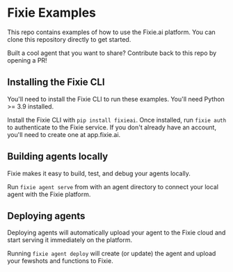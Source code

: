 # Fixie Examples

This repo contains examples of how to use the Fixie.ai platform. You can clone this repository directly to get started.

Built a cool agent that you want to share? Contribute back to this repo by opening a PR!

## Installing the Fixie CLI

You'll need to install the Fixie CLI to run these examples. You'll need Python >= 3.9 installed.

Install the Fixie CLI with `pip install fixieai`. Once installed, run `fixie auth` to authenticate to the Fixie service. If you don't already have an account, you'll need to create one at app.fixie.ai.

## Building agents locally

Fixie makes it easy to build, test, and debug your agents locally.

Run `fixie agent serve` from with an agent directory to connect your local agent with the Fixie platform.

## Deploying agents

Deploying agents will automatically upload your agent to the Fixie cloud and start serving it immediately on the platform.

Running `fixie agent deploy` will create (or update) the agent and upload your fewshots and functions to Fixie.
